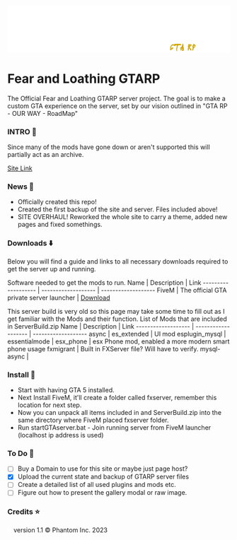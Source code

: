 <img src="images\FaL-banner_alpha.png" width="1000px" height="auto" />

# Fear and Loathing GTARP
The Official Fear and Loathing GTARP server project. The goal is to make a custom GTA experience on the server, set by our vision outlined in "GTA RP - OUR WAY - RoadMap"

### INTRO :scroll:
Since many of the mods have gone down or aren't supported this will partially act as an archive.

[Site Link](https://jeremysmai.github.io/FearandLoathingGTA/)

### News :newspaper:
- Officially created this repo!
- Created the first backup of the site and server. Files included above!
- SITE OVERHAUL! Reworked the whole site to carry a theme, added new pages and fixed somethings.

### Downloads :arrow_down:
Below you will find a guide and links to all necessary downloads required to get the server up and running.

Software needed to get the mods to run.
Name | Description | Link
------------------- | ------------------- | -------------------
FiveM | The official GTA private server launcher | [Download](https://fivem.net/)

This server build is very old so this page may take some time to fill out as I get familiar with the Mods and their function.
List of Mods that are included in ServerBuild.zip
Name | Description | Link
------------------- | ------------------- | -------------------
async |
es_extended | UI mod
esplugin_mysql |
essentialmode |
esx_phone | esx Phone mod, enabled a more modern smart phone usage
fxmigrant | Built in FXServer file? Will have to verify.
mysql-async |

### Install :open_file_folder:
- Start with having GTA 5 installed.
- Next Install FiveM, it'll create a folder called fxserver, remember this location for next step.
- Now you can unpack all items included in and ServerBuild.zip into the same directory where FiveM placed fxserver folder.
- Run startGTAserver.bat - Join running server from FiveM launcher (localhost ip address is used)

### To Do :memo:
- [ ] Buy a Domain to use for this site or maybe just page host?
- [x] Upload the current state and backup of GTARP server files
- [ ] Create a detailed list of all used plugins and mods etc.
- [ ] Figure out how to present the gallery modal or raw image.

### Credits :star:

<img src="images/phanicon-32x32.svg" height="10px" width="auto" /> version 1.1 &copy; Phantom Inc. 2023